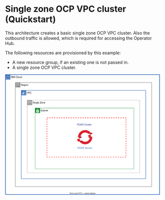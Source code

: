 # Single zone OCP VPC cluster (Quickstart)

This architecture creates a basic single zone OCP VPC cluster. Also the outbound traffic is allowed, which is required for accessing the Operator Hub.

The following resources are provisioned by this example:

- A new resource group, if an existing one is not passed in.
- A single zone OCP VPC cluster.


![single-zone-ocp-cluster](../../reference-architecture/deployable-architecture-ocp-cluster-qs.svg)
